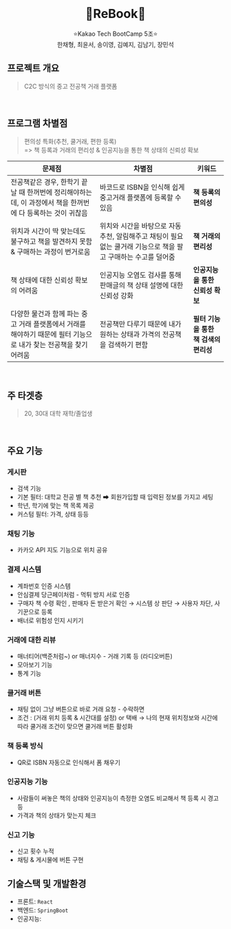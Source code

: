 <div align="center">
  <br />
    <h1>📖ReBook📖</h1>
    ⭐Kakao Tech BootCamp 5조⭐<br/>
    한채형, 최윤서, 송이영, 김예지, 김남기, 장민석
</div>


## 프로젝트 개요
> C2C 방식의 중고 전공책 거래 플랫폼

<br/>

## 프로그램 차별점
> 편의성 특화(추천, 쿨거래, 편한 등록)
> <br/>
> => 책 등록과 거래의 편리성 & 인공지능을 통한 책 상태의 신뢰성 확보

|문제점|차별점|키워드|
|---|---|---|
|전공책같은 경우, 한학기 끝날 때 한꺼번에 정리해야하는데, 이 과정에서 책을 한꺼번에 다 등록하는 것이 귀찮음|바코드로 ISBN을 인식해 쉽게 중고거래 플랫폼에 등록할 수 있음|**책 등록의 편의성**|
|위치과 시간이 딱 맞는데도 불구하고 책을 발견하지 못함 & 구매하는 과정이 번거로움|위치와 시간을 바탕으로 자동 추천, 알림해주고 채팅이 필요없는 쿨거래 기능으로 책을 팔고 구매하는 수고를 덜어줌|**책 거래의 편리성**|
|책 상태에 대한 신뢰성 확보의 어려움|인공지능 오염도 검사를 통해 판매글의 책 상태 설명에 대한 신뢰성 강화|**인공지능을 통한 신뢰성 확보**|
|다양한 물건과 함께 파는 중고 거래 플랫폼에서 거래를 해야하기 때문에 필터 기능으로 내가 찾는 전공책을 찾기 어려움|전공책만 다루기 때문에 내가 원하는 상태과 가격의 전공책을 검색하기 편함|**필터 기능을 통한 책 검색의 편리성**|

<br/>

## 주 타겟층
> 20, 30대 대학 재학/졸업생

<br/>

## 주요 기능
### 게시판
- 검색 기능
- 기본 필터: 대학교 전공 별 책 추천 ➡ 회원가입할 때 입력된 정보를 가지고 세팅
- 학년, 학기에 맞는 책 목록 제공
- 커스텀 필터: 가격, 상태 등등

### 채팅 기능
- 카카오 API 지도 기능으로 위치 공유
### 결제 시스템
- 계좌번호 인증 시스템
- 안심결제 당근페이처럼 - 먹튀 방지 서로 인증
- 구매자 책 수령 확인 , 판매자 돈 받은거 확인 → 시스템 상 판단 → 사용자 차단, 사기꾼으로 등록
- 배너로 위험성 인지 시키기
### 거래에 대한 리뷰
- 매너티어(백준처럼~) or 매너지수 - 거래 기록 등 (라디오버튼)
- 모아보기 기능
- 통계 기능
### 쿨거래 버튼
- 채팅 없이 그냥 버튼으로 바로 거래 요청 - 수락하면
- 조건 : (거래 위치 등록 & 시간대를 설정) or 택배 → 나의 현재 위치정보와 시간에 따라 쿨거래 조건이 맞으면 쿨거래 버튼 활성화
### 책 등록 방식
- QR로 ISBN 자동으로 인식해서 폼 채우기
### 인공지능 기능
- 사람들이 써놓은 책의 상태와 인공지능이 측정한 오염도 비교해서 책 등록 시 경고 등
- 가격과 책의 상태가 맞는지 체크
### 신고 기능
- 신고 횟수 누적
- 채팅 & 게시물에 버튼 구현


## 기술스택 및 개발환경
- 프론트: `React`
- 백엔드: `SpringBoot`
- 인공지능: 